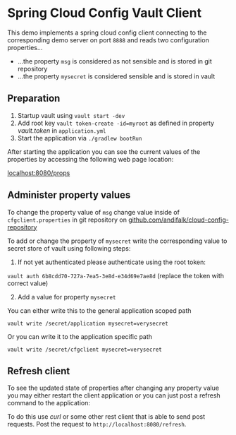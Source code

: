 # Spring Cloud Config Vault Client

This demo implements a spring cloud config client connecting to the corresponding
demo server on port `8888` and reads two configuration properties...

* ...the property `msg` is considered as not sensible and is stored in git repository
* ...the property `mysecret` is considered sensible and is stored in vault

## Preparation

1. Startup vault using `vault start -dev`
2. Add root key `vault token-create -id=myroot` as defined in property _vault.token_ in `application.yml`
3. Start the application via `./gradlew bootRun`

After starting the application you can see the current values of the properties by accessing the following
web page location:

[localhost:8080/props](http://localhost:8080/props)

## Administer property values

To change the property value of `msg` change value inside of `cfgclient.properties` in git repository on [github.com/andifalk/cloud-config-repository](https://github.com/andifalk/cloud-config-repository)

To add or change the property of `mysecret` write the corresponding value to secret store of vault using following steps:

1. If not yet authenticated please authenticate using the root token:

`vault auth 6b8cdd70-727a-7ea5-3e8d-e34d69e7ae8d` (replace the token with correct value)

2. Add a value for property `mysecret`

You can either write this to the general application scoped path

`vault write /secret/application mysecret=verysecret`

Or you can write it to the application specific path

`vault write /secret/cfgclient mysecret=verysecret`

## Refresh client

To see the updated state of properties after changing any property value
you may either restart the client application or you can just post a refresh
command to the application:

To do this use _curl_ or some other rest client that is able to send post requests.
Post the request to `http://localhost:8080/refresh`.
  